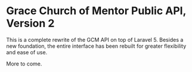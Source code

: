 Grace Church of Mentor Public API, Version 2
============================================

This is a complete rewrite of the GCM API on top of Laravel 5. Besides a new
foundation, the entire interface has been rebuilt for greater flexibility and
ease of use.

More to come.
